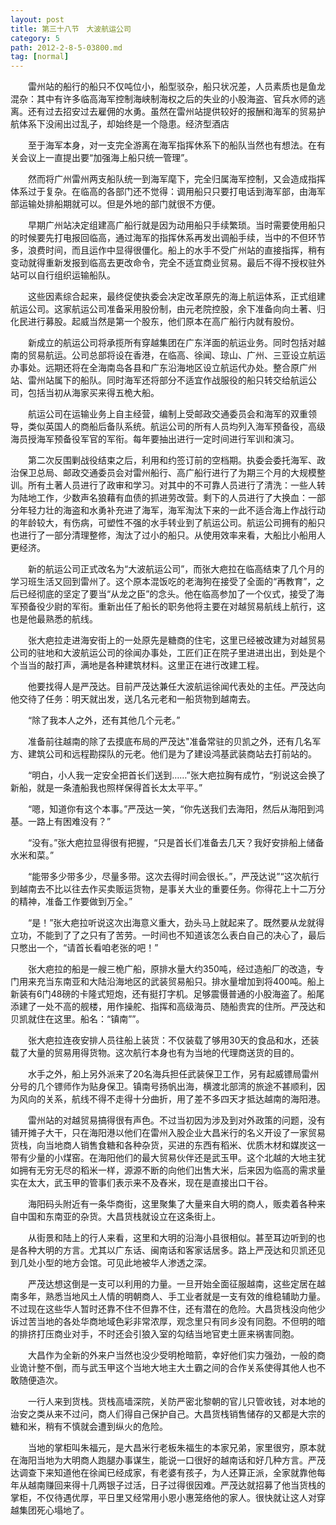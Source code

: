 ```yaml
---
layout: post
title: 第三十八节　大波航运公司
category: 5
path: 2012-2-8-5-03800.md
tag: [normal]
---
```


　　雷州站的船行的船只不仅吨位小，船型驳杂，船只状况差，人员素质也是鱼龙混杂：其中有许多临高海军控制海峡制海权之后的失业的小股海盗、官兵水师的逃离。还有过去招安过去雇佣的水勇。虽然在雷州站提供较好的报酬和海军的贸易护航体系下没闹出过乱子，却始终是一个隐患。经济型酒店

　　至于海军本身，对一支完全游离在海军指挥休系下的船队当然也有想法。在有关会议上一直提出要“加强海上船只统一管理”。

　　然而将广州雷州两支船队统一到海军麾下，完全归属海军控制，又会造成指挥体系过于复杂。在临高的各部门还不觉得：调用船只只要打电话到海军部，由海军部运输处排船期就可以。但是外地的部门就很不方便。

　　早期广州站决定组建高广船行就是因为动用船只手续繁琐。当时需要使用船只的时候要先打电报回临高，通过海军的指挥休系再发出调船手续，当中的不但环节多，浪费时间，而且运作中显得很僵化。船上的水手不受广州站的直接指挥，稍有变动就得重新发报到临高去更改命令，完全不适宜商业贸易。最后不得不授权驻外站可以自行组织运输船队。

　　这些因素综合起来，最终促使执委会决定改革原先的海上航运体系，正式组建航运公司。这家航运公司准备采用股份制，由元老院控股，余下准备向向土著、归化民进行募股。起威当然是第一个股东，他们原本在高广船行内就有股份。

　　新成立的航运公司将承揽所有穿越集团在广东洋面的航运业务。同时包括对越南的贸易航运。公司总部将设在香港，在临高、徐闻、琼山、广州、三亚设立航运办事处。远期还将在全海南岛各县和广东沿海地区设立航运代办处。整合原广州站、雷州站属下的船队。同时海军还将部分不适宜作战服役的船只转交给航运公司，包括当初从海家买来得五桅大船。

　　航运公司在运输业务上自主经营，编制上受邮政交通委员会和海军的双重领导，类似英国人的商船后备队系统。航运公司的所有人员均列入海军预备役，高级海员授海军预备役军官的军衔。每年要抽出进行一定时间进行军训和演习。

　　第二次反围剿战役结束之后，利用和约签订前的空档期。执委会委托海军、政治保卫总局、邮政交通委员会对雷州船行、高广船行进行了为期三个月的大规模整训。所有土著人员进行了政审和学习。对其中的不可靠人员进行了清洗：一些人转为陆地工作，少数声名狼藉有血债的抓进劳改营。剩下的人员进行了大换血：一部分年轻力壮的海盗和水勇补充进了海军，海军淘汰下来的一此不适合海上作战行动的年龄较大，有伤病，可塑性不强的水手转业到了航运公司。航运公司拥有的船只也进行了一部分清理整修，淘汰了过小的船只。从使用效率来看，大船比小船用人更经济。

　　新的航运公司正式改名为“大波航运公司”，而张大疤拉在临高结束了几个月的学习班生活又回到雷州了。这个原本混饭吃的老海狗在接受了全面的“再教育”，之后已经彻底的坚定了要当“从龙之臣”的念头。他在临高参加了一个仪式，接受了海军预备役少尉的军衔。重新出任了船长的职务他将主要在对越贸易航线上航行，这也是他最熟悉的航线。

　　张大疤拉走进海安街上的一处原先是糖商的住宅，这里已经被改建为对越贸易公司的驻地和大波航运公司的徐闻办事处，工匠们正在院子里进进出出，到处是个个当当的敲打声，满地是各种建筑材料。这里正在进行改建工程。

　　他要找得人是严茂达。目前严茂达兼任大波航运徐闻代表处的主任。严茂达向他交待了任务：明天就出发，送几名元老和一船货物到越南去。

　　“除了我本人之外，还有其他几个元老。”

　　准备前往越南的除了去摸底布局的严茂达"准备常驻的贝凯之外，还有几名军方、建筑公司和远程勘探队的元老。他们是为了建设鸿基武装商站去打前站的。

　　“明白，小人我一定安全把首长们送到……”张大疤拉胸有成竹，“别说这会换了新船，就是一条渣船我也照样保得首长太太平平。”

　　“嗯，知道你有这个本事。”严茂达一笑，“你先送我们去海阳，然后从海阳到鸿基。一路上有困难没有？”

　　“没有。”张大疤拉显得很有把握，“只是首长们准备去几天？我好安排船上储备水米和菜。”

　　“能带多少带多少，尽量多带。这次去得时间会很长。”，严茂达说”“这次航行到越南去不比以往去作买卖贩运货物，是事关大业的重要任务。你得花上十二万分的精神，准备工作要做到万全。”

　　“是！”张大疤拉听说这次出海意义重大，劲头马上就起来了。既然要从龙就得立功，不能到了了之只有了苦劳。一时间也不知道该怎么表白自己的决心了，最后只憋出一个，“请首长看咱老张的吧！”

　　张大疤拉的船是一艘三桅广船，原排水量大约350吨，经过造船厂的改造，专门用来充当东南亚和大陆沿海地区的武装贸易船只。排水量增加到将400吨。船上新装有6门48磅的卡隆式短炮，还有挺打字机。足够震慑普通的小股海盗了。船尾添建了一处不高的舰楼，用作操舵、指挥和高级海员、随船贵宾的住所。严茂达和贝凯就住在这里。船名：“镇南””。

　　张大疤拉连夜安排人员往船上装货：不仅装载了够用30天的食品和水，还装载了大量的贸易用得货物。这次航行本身也有为当地的代理商送货的目的。

　　水手之外，船上另外派来了20名海兵担任武装保卫工作，另有起威镖局雷州分号的几个镖师作为贴身保卫。镇南号扬帆出海，横渡北部湾的旅途不甚顺利，因为风向的关系，航线不得不走得十分曲折，用了差不多四天才抵达越南的海阳港。

　　雷州站的对越贸易搞得很有声色。不过当初因为涉及到对外政策的问题，没有铺开摊子大干，只在海阳港以他们在雷州入股企业大昌米行的名义开设了一家贸易货栈，向当地商人销售食糖和各种杂货，买进的东西有稻米、优质木材和媒炭这一带有少量的小煤窑。在海阳他们的最大贸易伙伴还是武玉甲。这个北越的大地主犹如拥有无穷无尽的稻米一样，源源不断的向他们出售大米，后来因为临高的需求量实在太大，武玉甲的管事们表示来不及舂米，现在是直接出口干谷。

　　海阳码头附近有一条华商街，这里聚集了大量来自大明的商人，贩卖着各种来自中国和东南亚的杂货。大昌货栈就设立在这条街上。

　　从街景和陆上的行人来看，这里和大明的沿海小县很相似。甚至耳边听到的也是各种大明的方言。尤其以广东话、闽南话和客家话居多。路上严茂达和贝凯还见到几处小型的地方会馆。可见此地被华人渗透之深。

　　严茂达想这倒是一支可以利用的力量。一旦开始全面征服越南，这些定居在越南多年，熟悉当地风土人情的明朝商人、手工业者就是一支有效的维稳辅助力量。不过现在这些华人暂时还靠不住不但靠不住，还有潜在的危险。大昌货栈没向他少诉过苦当地的各处华商地域色彩非常浓厚，观念里只有同乡没有同胞。不但明的暗的排挤打压商业对手，不时还会引狼入室的勾结当地官吏土匪来祸害同胞。

　　大昌作为全新的外来户当然也没少受明枪暗箭，幸好他们实力强劲，一般的商业诡计整不倒，而与武玉甲这个当地大地主大土霸之间的合作关系使得其他人也不敢随便造次。

　　一行人来到货栈。货栈高墙深院，关防严密北黎朝的官儿只管收钱，对本地的治安之类从来不过问，商人们得自己保护自己。大昌货栈销售储存的又都是大宗的糖和米，稍有不慎就会遭到纵火的危险。

　　当地的掌柜叫朱福元，是大昌米行老板朱福生的本家兄弟，家里很穷，原本就在海阳当地为大明商人跑腿办事谋生，能说一口很好的越南话和好几种方言。严茂达调查下来知道他在徐闻已经成家，有老婆有孩子，为人还算正派，全家就靠他每年从越南赚回来得十几两银子过活，日子过得很因难。严茂达就招募了他当货栈的掌柜，不仅待遇优厚，平日里又经常用小恩小惠笼络他的家人。很快就让这人对穿越集团死心塌地了。